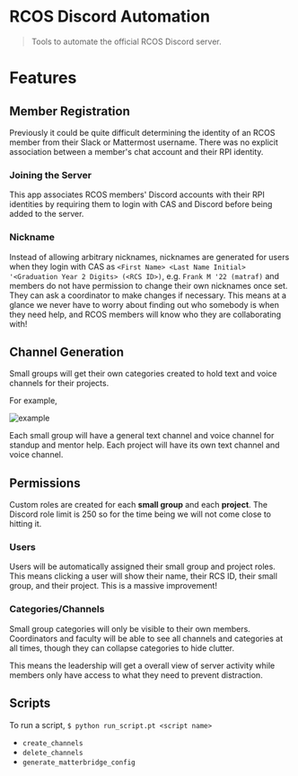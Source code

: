 # RCOS Discord Automation
> Tools to automate the official RCOS Discord server.


# Features

## Member Registration
Previously it could be quite difficult determining the identity of an RCOS member from their Slack or Mattermost username. There was no explicit association between a member's chat account and their RPI identity.


### Joining the Server
This app associates RCOS members' Discord accounts with their RPI identities by requiring them to login with CAS and Discord before being added to the server.

### Nickname
Instead of allowing arbitrary nicknames, nicknames are generated for users when they login with CAS as `<First Name> <Last Name Initial> '<Graduation Year 2 Digits> (<RCS ID>)`, e.g. `Frank M '22 (matraf)` and members do not have permission to change their own nicknames once set. They can ask a coordinator to make changes if necessary. This means at a glance we never have to worry about finding out who somebody is when they need help, and RCOS members will know who they are collaborating with!

## Channel Generation
Small groups will get their own categories created to hold text and voice channels for their projects.

For example,

![example](https://snipboard.io/uL4yMk.jpg)

Each small group will have a general text channel and voice channel for standup and mentor help. Each project will have its own text channel and voice channel.

## Permissions
Custom roles are created for each **small group** and each **project**. The Discord role limit is 250 so for the time being we will not come close to hitting it. 

### Users
Users will be automatically assigned their small group and project roles. This means clicking a user will show their name, their RCS ID, their small group, and their project. This is a massive improvement!

### Categories/Channels
Small group categories will only be visible to their own members. Coordinators and faculty will be able to see all channels and categories at all times, though they can collapse categories to hide clutter.

This means the leadership will get a overall view of server activity while members only have access to what they need to prevent distraction.


## Scripts
To run a script, `$ python run_script.pt <script name>`
- `create_channels`
- `delete_channels`
- `generate_matterbridge_config`